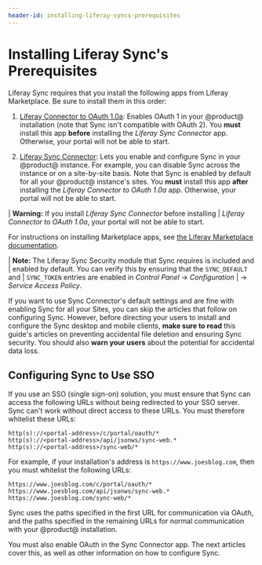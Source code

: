 ```yaml
---
header-id: installing-liferay-syncs-prerequisites
---
```


# Installing Liferay Sync's Prerequisites

Liferay Sync requires that you install the following apps from Liferay 
Marketplace. Be sure to install them in this order: 

1.  [Liferay Connector to OAuth 1.0a](https://web.liferay.com/marketplace/-/mp/application/45261909): 
    Enables OAuth 1 in your @product@ installation (note that Sync isn't 
    compatible with OAuth 2). You **must** install this app **before** 
    installing the *Liferay Sync Connector* app. Otherwise, your portal will not 
    be able to start. 

2.  [Liferay Sync Connector](https://web.liferay.com/marketplace/-/mp/application/31709100): 
    Lets you enable and configure Sync in your @product@ instance. For example, 
    you can disable Sync across the instance or on a site-by-site basis. Note 
    that Sync is enabled by default for all your @product@ instance's sites. 
    You **must** install this app **after** installing the 
    *Liferay Connector to OAuth 1.0a* app. Otherwise, your portal will not be 
    able to start. 

| **Warning:** If you install *Liferay Sync Connector* before installing
| *Liferay Connector to OAuth 1.0a*, your portal will not be able to start.

For instructions on installing Marketplace apps, see 
[the Liferay Marketplace documentation](/docs/7-1/user/-/knowledge_base/u/using-the-liferay-marketplace). 

| **Note:** The Liferay Sync Security module that Sync requires is included and
| enabled by default. You can verify this by ensuring that the `SYNC_DEFAULT` and
| `SYNC_TOKEN` entries are enabled in *Control Panel* &rarr; *Configuration*
| &rarr; *Service Access Policy*.

If you want to use Sync Connector's default settings and are fine with enabling
Sync for all your Sites, you can skip the articles that follow on configuring
Sync. However, before directing your users to install and configure the Sync
desktop and mobile clients, **make sure to read** this guide's articles on
preventing accidental file deletion and ensuring Sync security. You should also
**warn your users** about the potential for accidental data loss. 

## Configuring Sync to Use SSO

If you use an SSO (single sign-on) solution, you must ensure that Sync can
access the following URLs without being redirected to your SSO server. Sync
can't work without direct access to these URLs. You must therefore whitelist
these URLs: 

    http(s)://<portal-address>/c/portal/oauth/*
    http(s)://<portal-address>/api/jsonws/sync-web.*
    http(s)://<portal-address>/sync-web/*

For example, if your installation's address is `https://www.joesblog.com`, then
you must whitelist the following URLs: 

    https://www.joesblog.com/c/portal/oauth/*
    https://www.joesblog.com/api/jsonws/sync-web.*
    https://www.joesblog.com/sync-web/*

Sync uses the paths specified in the first URL for communication via OAuth, and 
the paths specified in the remaining URLs for normal communication with your 
@product@ installation. 

You must also enable OAuth in the Sync Connector app. The next articles cover 
this, as well as other information on how to configure Sync. 
